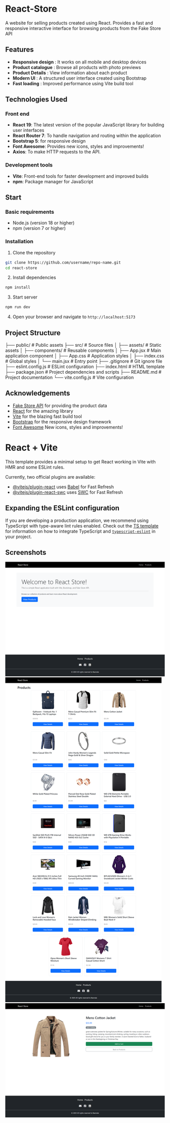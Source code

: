# React-Store
A website for selling products created using React.
Provides a fast and responsive interactive interface for browsing products from the Fake Store API
## Features
- **Responsive design** : It works on all mobile and desktop devices
- **Product catalogue** : Browse all products with photo previews
- **Product Details** : View information about each product
- **Modern UI** : A structured user interface created using Bootstrap
- **Fast loading** : Improved performance using Vite build tool
## Technologies Used
### Front end
- **React 19**: The latest version of the popular JavaScript library for building user interfaces
- **React Router 7**: To handle navigation and routing within the application
- **Bootstrap 5**: for responsive design 
- **Font Awesome**: Provides new icons, styles and improvements!
- **Axios**: To make HTTP requests to the API.
### Development tools
- **Vite**: Front-end tools for faster development and improved builds
- **npm**: Package manager for JavaScript
## Start

### Basic requirements
- Node.js (version 18 or higher)
- npm (version 7 or higher)
### Installation

1. Clone the repository
```bash
git clone https://github.com/username/repo-name.git
cd react-store
```

2. Install dependencies
```bash
npm install
```

3. Start server
```bash
npm run dev
```

4. Open your browser and navigate to `http://localhost:5173`

## Project Structure
├── public/              # Public assets
├── src/                 # Source files
│   ├── assets/          # Static assets
│   ├── components/      # Reusable components
│   ├── App.jsx          # Main application component
│   ├── App.css          # Application styles
│   ├── index.css        # Global styles
│   └── main.jsx         # Entry point
├── .gitignore           # Git ignore file
├── eslint.config.js     # ESLint configuration
├── index.html           # HTML template
├── package.json         # Project dependencies and scripts
├── README.md            # Project documentation
└── vite.config.js       # Vite configuration

## Acknowledgements
- [Fake Store API](https://fakestoreapi.com/) for providing the product data
- [React](https://reactjs.org/) for the amazing library
- [Vite](https://vitejs.dev/) for the blazing fast build tool
- [Bootstrap](https://getbootstrap.com/) for the responsive design framework
- [Font Awesome](https://fontawesome.com/) New icons, styles and improvements!

# React + Vite

This template provides a minimal setup to get React working in Vite with HMR and some ESLint rules.

Currently, two official plugins are available:

- [@vitejs/plugin-react](https://github.com/vitejs/vite-plugin-react/blob/main/packages/plugin-react) uses [Babel](https://babeljs.io/) for Fast Refresh
- [@vitejs/plugin-react-swc](https://github.com/vitejs/vite-plugin-react/blob/main/packages/plugin-react-swc) uses [SWC](https://swc.rs/) for Fast Refresh

## Expanding the ESLint configuration

If you are developing a production application, we recommend using TypeScript with type-aware lint rules enabled. Check out the [TS template](https://github.com/vitejs/vite/tree/main/packages/create-vite/template-react-ts) for information on how to integrate TypeScript and [`typescript-eslint`](https://typescript-eslint.io) in your project.

## Screenshots

![App Screenshot](screencapture-localhost-5173-2025-08-01-01_32_03.png)
![App Screenshot](screencapture-localhost-5173-products-2025-08-01-01_32_33.png)
![App Screenshot](screencapture-localhost-5173-product-3-2025-08-01-01_32_55.png)